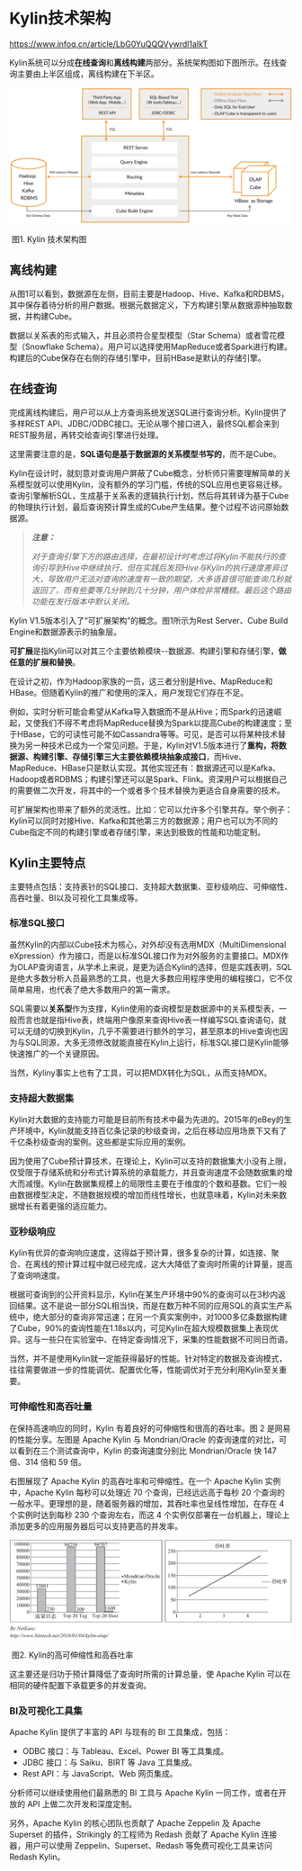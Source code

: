 # Kylin技术架构

https://www.infoq.cn/article/LbG0YuQQQVywrdl1aIkT



Kylin系统可以分成**在线查询**和**离线构建**两部分。系统架构图如下图所示。在线查询主要由上半区组成，离线构建在下半区。

![Kylin架构图](./images/kylin_architect.png)

​                                                                                图1. Kylin 技术架构图

## 离线构建

从图1可以看到，数据源在左侧，目前主要是Hadoop、Hive、Kafka和RDBMS，其中保存着待分析的用户数据。根据元数据定义，下方构建引擎从数据源种抽取数据，并构建Cube。

数据以关系表的形式输入，并且必须符合星型模型（Star Schema）或者雪花模型（Snowflake Schema）。用户可以选择使用MapReduce或者Spark进行构建。构建后的Cube保存在右侧的存储引擎中，目前HBase是默认的存储引擎。

## 在线查询

完成离线构建后，用户可以从上方查询系统发送SQL进行查询分析。Kylin提供了多样REST API、JDBC/ODBC接口。无论从哪个接口进入，最终SQL都会来到REST服务层，再转交给查询引擎进行处理。

这里需要注意的是，**SQL语句是基于数据源的关系模型书写的**，而不是Cube。

Kylin在设计时，就刻意对查询用户屏蔽了Cube概念，分析师只需要理解简单的关系模型就可以使用Kylin，没有额外的学习门槛，传统的SQL应用也更容易迁移。查询引擎解析SQL，生成基于关系表的逻辑执行计划，然后将其转译为基于Cube的物理执行计划，最后查询预计算生成的Cube产生结果。整个过程不访问原始数据源。

> ***注意：***
>
> *对于查询引擎下方的路由选择，在最初设计时考虑过将Kylin不能执行的查询引导到Hive中继续执行，但在实践后发现Hive与Kylin的执行速度差异过大，导致用户无法对查询的速度有一致的期望，大多语音很可能查询几秒就返回了，而有些要等几分钟到几十分钟，用户体检非常糟糕。最后这个路由功能在发行版本中默认关闭。*

Kylin V1.5版本引入了“可扩展架构”的概念。图1所示为Rest Server、Cube Build Engine和数据源表示的抽象层。

**可扩展**是指Kylin可以对其三个主要依赖模块--数据源、构建引擎和存储引擎，**做任意的扩展和替换**。

在设计之初，作为Hadoop家族的一员，这三者分别是Hive、MapReduce和HBase。但随着Kylin的推广和使用的深入，用户发现它们存在不足。

例如，实时分析可能会希望从Kafka导入数据而不是从Hive；而Spark的迅速崛起，又使我们不得不考虑将MapReduce替换为Spark以提高Cube的构建速度；至于HBase，它的可读性可能不如Cassandra等等。可见，是否可以将某种技术替换为另一种技术已成为一个常见问题。于是，Kylin对V1.5版本进行了**重构，将数据源、构建引擎、存储引擎三大主要依赖模块抽象成接口**，而Hive、MapReduce、HBase只是默认实现。其他实现还有：数据源还可以是Kafka、Hadoop或者RDBMS；构建引擎还可以是Spark、Flink。资深用户可以根据自己的需要做二次开发，将其中的一个或者多个技术替换为更适合自身需要的技术。

可扩展架构也带来了额外的灵活性。比如：它可以允许多个引擎共存。举个例子：Kylin可以同时对接Hive、Kafka和其他第三方的数据源；用户也可以为不同的Cube指定不同的构建引擎或者存储引擎，来达到极致的性能和功能定制。

## Kylin主要特点

主要特点包括：支持表针的SQL接口、支持超大数据集、亚秒级响应、可伸缩性、高吞吐量、BI以及可视化工具集成等。

### 标准SQL接口

虽然Kylin的内部以Cube技术为核心，对外却没有选用MDX（MultiDimensional eXpression）作为接口，而是以标准SQL接口作为对外服务的主要接口。MDX作为OLAP查询语言，从学术上来说，是更为适合Kylin的选择，但是实践表明，SQL是绝大多数分析人员最熟悉的工具，也是大多数应用程序使用的编程接口，它不仅简单易用，也代表了绝大多数用户的第一需求。

SQL需要以**关系型**作为支撑，Kylin使用的查询模型是数据源中的关系模型表，一般而言也就是指Hive表，终端用户像原来查询Hive表一样编写SQL查询语句，就可以无缝的切换到Kylin，几乎不需要进行额外的学习，甚至原本的Hive查询也因为与SQL同源，大多无须修改就能直接在Kylin上运行，标准SQL接口是Kylin能够快速推广的一个关键原因。

当然，Kyliny事实上也有了工具，可以把MDX转化为SQL，从而支持MDX。

### 支持超大数据集

Kylin对大数据的支持能力可能是目前所有技术中最为先进的。2015年的eBey的生产环境中，Kylin就能支持百亿条记录的秒级查询，之后在移动应用场景下又有了千亿条秒级查询的案例。这些都是实际应用的案例。

因为使用了Cube预计算技术，在理论上，Kylin可以支持的数据集大小没有上限，仅受限于存储系统和分布式计算系统的承载能力，并且查询速度不会随数据集的增大而减慢。Kylin在数据集规模上的局限性主要在于维度的个数和基数。它们一般由数据模型决定，不随数据规模的增加而线性增长，也就意味着，Kylin对未来数据增长有着更强的适应能力。



### 亚秒级响应

Kylin有优异的查询响应速度，这得益于预计算，很多复杂的计算，如连接、聚合、在离线的预计算过程中就已经完成，这大大降低了查询时所需的计算量，提高了查询响速度。

根据可查询到的公开资料显示，Kylin在某生产环境中90%的查询可以在3秒内返回结果。这不是说一部分SQL相当快，而是在数万种不同的应用SQL的真实生产系统中，绝大部分的查询非常迅速；在另一个真实案例中，对1000多亿条数据构建了Cube，90%的查询性能在1.18s以内，可见Kylin在超大规模数据集上表现优异。这与一些只在实验室中、在特定查询情况下，采集的性能数据不可同日而语。

当然，并不是使用Kylin就一定能获得最好的性能。针对特定的数据及查询模式，往往需要做进一步的性能调优、配置优化等，性能调优对于充分利用Kylin至关重要。

### 可伸缩性和高吞吐量

在保持高速响应的同时，Kylin 有着良好的可伸缩性和很高的吞吐率。图 2 是网易的性能分享。左图是 Apache Kylin 与 Mondrian/Oracle 的查询速度的对比，可以看到在三个测试查询中，Kylin 的查询速度分别比 Mondrian/Oracle 快 147 倍、314 倍和 59 倍。



右图展现了 Apache Kylin 的高吞吐率和可伸缩性。在一个 Apache Kylin 实例中，Apache Kylin 每秒可以处理近 70 个查询，已经远远高于每秒 20 个查询的一般水平。更理想的是，随着服务器的增加，其吞吐率也呈线性增加，在存在 4 个实例时达到每秒 230 个查询左右，而这 4 个实例仅部署在一台机器上，理论上添加更多的应用服务器后可以支持更高的并发率。

![](./images/kylini_higt_pf_higt_th.png)

​                                                                                图2. Kylin的高可伸缩性和高吞吐率

这主要还是归功于预计算降低了查询时所需的计算总量，使 Apache Kylin 可以在相同的硬件配置下承载更多的并发查询。

### BI及可视化工具集

Apache Kylin 提供了丰富的 API 与现有的 BI 工具集成，包括：



- ODBC 接口：与 Tableau、Excel、Power BI 等工具集成。
- JDBC 接口：与 Saiku、BIRT 等 Java 工具集成。
- Rest API：与 JavaScript、Web 网页集成。



分析师可以继续使用他们最熟悉的 BI 工具与 Apache Kylin 一同工作，或者在开放的 API 上做二次开发和深度定制。



另外，Apache Kylin 的核心团队也贡献了 Apache Zeppelin 及 Apache Superset 的插件，Strikingly 的工程师为 Redash 贡献了 Apache Kylin 连接器，用户可以使用 Zeppelin、Superset、Redash 等免费可视化工具来访问 Redash Kylin。

